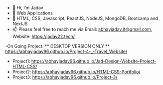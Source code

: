 - 👋 Hi, I’m Jadav
- 👀 Web Applications 
- 🌱 HTML, CSS, Javascript, ReactJS, NodeJS, MongoDB, Bootcamp and NextJS
- 📫 Please feel free to reach me via  Email: abhayjadav.it@gmail.com, Website: https://jadav22.tech/

-On Going Project: **   DESKTOP VERSION ONLY ** https://abhayjadav96.github.io/Project-4-_-Travel_Website/

- Project1: https://abhayjadav96.github.io/Jad-Design-Website-Project-HTML-CSS/
- Project2: https://abhayjadav96.github.io/HTML-CSS-Portfolio/
- Project3: https://abhayjadav96.github.io/Project-3/

<!---
abhayjadav96/abhayjadav96 is a ✨ special ✨ repository because its `README.md` (this file) appears on your GitHub profile.
You can click the Preview link to take a look at your changes.
--->
